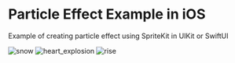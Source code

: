 # Particle Effect Example in iOS
Example of creating particle effect using SpriteKit in UIKit or SwiftUI

![snow](https://user-images.githubusercontent.com/11623298/211004025-b84740cf-6239-490d-a038-4625576b69f9.gif)
![heart_explosion](https://user-images.githubusercontent.com/11623298/211004041-cb5b529e-edc0-4177-ac8b-f67453036cab.gif)
![rise](https://user-images.githubusercontent.com/11623298/211004043-7b64a209-3b15-4275-9d6d-e8508a065407.gif)

